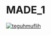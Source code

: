 # MADE_1
[![teguhmuflih](https://circleci.com/gh/teguhmuflih/MADE_1.svg?style=svg)](https://circleci.com/gh/teguhmuflih/MADE_1)
